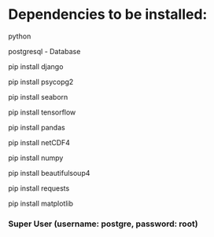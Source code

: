 # Dependencies to be installed:
python

postgresql - Database

pip install django

pip install psycopg2

pip install seaborn

pip install tensorflow

pip install pandas

pip install netCDF4

pip install numpy

pip install beautifulsoup4

pip install requests

pip install matplotlib

### Super User (username: postgre, password: root)
